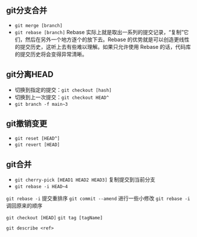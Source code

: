
## git分支合并

- `git merge [branch]`
- `git rebase [branch]`
Rebase 实际上就是取出一系列的提交记录，“复制”它们，然后在另外一个地方逐个的放下去。Rebase 的优势就是可以创造更线性的提交历史，这听上去有些难以理解。如果只允许使用 Rebase 的话，代码库的提交历史将会变得异常清晰。



## git分离HEAD

- 切换到指定的提交：`git checkout [hash]`
- 切换到上一次提交：`git checkout HEAD^`
- `git branch -f main~3`

## git撤销变更

- `git reset [HEAD^]`
- `git revert [HEAD]`

## git合并

- `git cherry-pick [HEAD1 HEAD2 HEAD3]`  复制提交到当前分支
- `git rebase -i HEAD~4`


`git rebase -i` 提交重排序
`git commit --amend` 进行一些小修改
`git rebase -i` 调回原来的顺序



`git checkout [HEAD]`
`git tag [tagName]`


`git describe <ref>` 
